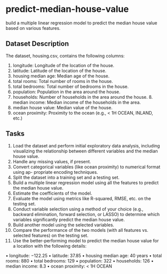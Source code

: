 # predict-median-house-value
build a multiple linear regression model to predict the median house value based on various features.

## Dataset Description
The dataset, housing.csv, contains the following columns: 
1. longitude: Longitude of the location of the house.
2. latitude: Latitude of the location of the house.
3. housing median age: Median age of the house.
4. total rooms: Total number of rooms in the house.
5. total bedrooms: Total number of bedrooms in the house.
6. population: Population in the area around the house.
7. households: Number of households in the area around the house. 8. median income: Median income of the households in the area.
9. median house value: Median value of the house.
10. ocean proximity: Proximity to the ocean (e.g., < 1H OCEAN, INLAND, etc.)

## Tasks
1. Load the dataset and perform initial exploratory data analysis, including visualizing the relationship between different variables and the median house value.
2. Handle any missing values, if present.
3. Convert categorical variables (like ocean proximity) to numerical format using ap- propriate encoding techniques.
4. Split the dataset into a training set and a testing set.
5. Build a multiple linear regression model using all the features to predict the median house value.
6. Estimate the coefficients of the model.
7. Evaluate the model using metrics like R-squared, RMSE, etc. on the testing set.
8. Conduct variable selection using a method of your choice (e.g., backward elimination, forward selection, or LASSO) to determine which variables significantly predict the median house value.
9. Build another model using the selected variables.
10. Compare the performance of the two models (with all features vs. selected features) on the testing set.
11. Use the better-performing model to predict the median house value for a location with the following details:
    
  • longitude: −122.25
  • latitude: 37.85
  • housing median age: 40 years
  • total rooms: 880
  • total bedrooms: 129
  • population: 322
  • households: 126
  • median income: 8.3
  • ocean proximity: < 1H OCEAN
